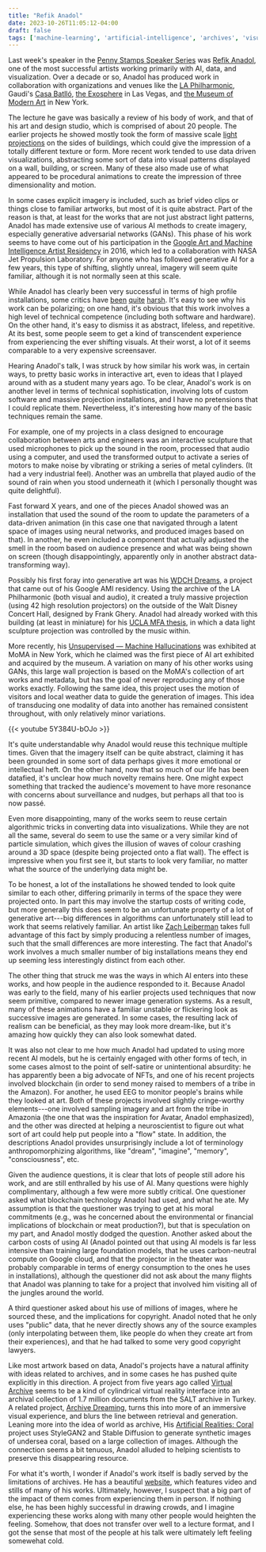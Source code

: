 ```yaml
---
title: "Refik Anadol"
date: 2023-10-26T11:05:12-04:00
draft: false
tags: ['machine-learning', 'artificial-intelligence', 'archives', 'visualization', 'memory', 'art', 'refik-anadol', 'zach-leiberman']
---
```


Last week's speaker in the [Penny Stamps Speaker Series](https://stamps.umich.edu/penny-stamps-speaker-series) was [Refik Anadol](https://en.wikipedia.org/wiki/Refik_Anadol), one of the most successful artists working primarily with AI, data, and visualization. Over a decade or so, Anadol has produced work in collaboration with organizations and venues like the [LA Philharmonic](https://refikanadol.com/works/visions-of-america-ameriques/), Gaudi's [Casa Batlló](https://refikanadol.com/works/living-architecture-casa-batllo/), [the Exosphere](https://refikanadol.com/works/machine-hallucinations-sphere/) in Las Vegas, and [the Museum of Modern Art](https://refikanadol.com/works/unsupervised/) in New York.

The lecture he gave was basically a review of his body of work, and that of his art and design studio, which is comprised of about 20 people. The earlier projects he showed mostly took the form of massive scale [light projections](https://refikanadol.com/works/quadrature/) on the sides of buildings, which could give the impression of a totally different texture or form. More recent work tended to use data driven visualizations, abstracting some sort of data into visual patterns displayed on a wall, building, or screen. Many of these also made use of what appeared to be procedural animations to create the impression of three dimensionality and motion.

In some cases explicit imagery is included, such as brief video clips or things close to familiar artworks, but most of it is quite abstract. Part of the reason is that, at least for the works that are not just abstract light patterns, Anadol has made extensive use of various AI methods to create imagery, especially generative adversarial networks (GANs). This phase of his work seems to have come out of his participation in the [Google Art and Machine Intelligence Artist Residency](https://ami.withgoogle.com/) in 2016, which led to a collaboration with NASA Jet Propulsion Laboratory. For anyone who has followed generative AI for a few years, this type of shifting, slightly unreal, imagery will seem quite familiar, although it is not normally seen at this scale.

While Anadol has clearly been very successful in terms of high profile installations, some critics have [been](https://www.vulture.com/article/jerry-saltz-moma-refik-anadol-unsupervised.html) [quite](https://www.e-flux.com/criticism/527236/refik-anadol-s-unsupervised) [harsh](https://www.nytimes.com/2022/12/15/arts/design/refik-anadol-unsupervised-moma-review.html). It's easy to see why his work can be polarizing; on one hand, it's obvious that this work involves a high level of technical competence (including both software and hardware). On the other hand, it's easy to dismiss it as abstract, lifeless, and repetitive. At its best, some people seem to get a kind of transcendent experience from experiencing the ever shifting visuals. At their worst, a lot of it seems comparable to a very expensive screensaver.

Hearing Anadol's talk, I was struck by how similar his work was, in certain ways, to pretty basic works in interactive art, even to ideas that I played around with as a student many years ago. To be clear, Anadol's work is on another level in terms of technical sophistication, involving lots of custom software and massive projection installations, and I have no pretensions that I could replicate them. Nevertheless, it's interesting how many of the basic techniques remain the same.

For example, one of my projects in a class designed to encourage collaboration between arts and engineers was an interactive sculpture that used microphones to pick up the sound in the room, processed that audio using a computer, and used the transformed output to activate a series of motors to make noise by vibrating or striking a series of metal cylinders. (It had a very industrial feel). Another was an umbrella that played audio of the sound of rain when you stood underneath it (which I personally thought was quite delightful).

Fast forward X years, and one of the pieces Anadol showed was an installation that used the sound of the room to update the parameters of a data-driven animation (in this case one that navigated through a latent space of images using neural networks, and produced images based on that). In another, he even included a component that actually adjusted the smell in the room based on audience presence and what was being shown on screen (though disappointingly, apparently only in another abstract data-transforming way).

Possibly his first foray into generative art was his [WDCH Dreams](https://www.laphil.com/visit/when-youre-here/wdchdreams), a project that came out of his Google AMI residency. Using the archive of the LA Philharmonic (both visual and audio), it created a truly massive projection (using 42 high resolution projectors) on the outside of the Walt Disney Concert Hall, designed by Frank Ghery. Anadol had already worked with this building (at least in miniature) for his [UCLA MFA thesis](https://refikanadol.com/works/ethereal-architecture-as-a-canvas-light-as-a-material/), in which a data light sculpture projection was controlled by the music within.

More recently, his [Unsupervised — Machine Hallucinations](https://refikanadol.com/works/unsupervised/) was exhibited at MoMA in New York, which he claimed was the first piece of AI art exhibited and acquired by the museum. A variation on many of his other works using GANs, this large wall projection is based on the MoMA's collection of art works and metadata, but has the goal of never reproducing any of those works exactly. Following the same idea, this project uses the motion of visitors and local weather data to guide the generation of images. This idea of transducing one modality of data into another has remained consistent throughout, with only relatively minor variations.

{{< youtube 5Y384U-bOJo >}}

It's quite understandable why Anadol would reuse this technique multiple times. Given that the imagery itself can be quite abstract, claiming it has been grounded in some sort of data perhaps gives it more emotional or intellectual heft. On the other hand, now that so much of our life has been datafied, it's unclear how much novelty remains here. One might expect something that tracked the audience's movement to have more resonance with concerns about surveillance and nudges, but perhaps all that too is now passé.

Even more disappointing, many of the works seem to reuse certain algorithmic tricks in converting data into visualizations. While they are not all the same, several do seem to use the same or a very similar kind of particle simulation, which gives the illusion of waves of colour crashing around a 3D space (despite being projected onto a flat wall). The effect is impressive when you first see it, but starts to look very familiar, no matter what the source of the underlying data might be.

To be honest, a lot of the installations he showed tended to look quite similar to each other, differing primarily in terms of the space they were projected onto. In part this may involve the startup costs of writing code, but more generally this does seem to be an unfortunate property of a lot of generative art---big differences in algorithms can unfortunately still lead to work that seems relatively familiar. An artist like [Zach Leiberman](https://www.instagram.com/zach.lieberman/) takes full advantage of this fact by simply producing a relentless number of images, such that the small differences are more interesting. The fact that Anadol's work involves a much smaller number of big installations means they end up seeming less interestingly distinct from each other.

The other thing that struck me was the ways in which AI enters into these works, and how people in the audience responded to it. Because Anadol was early to the field, many of his earlier projects used techniques that now seem primitive, compared to newer image generation systems. As a result, many of these animations have a familiar unstable or flickering look as successive images are generated. In some cases, the resulting lack of realism can be beneficial, as they may look more dream-like, but it's amazing how quickly they can also look somewhat dated. 

It was also not clear to me how much Anadol had updated to using more recent AI models, but he is certainly engaged with other forms of tech, in some cases almost to the point of self-satire or unintentional absurdity: he has apparently been a big advocate of NFTs, and one of his recent projects involved blockchain (in order to send money raised to members of a tribe in the Amazon). For another, he used EEG to monitor people's brains while they looked at art. Both of these projects involved slightly cringe-worthy elements---one involved sampling imagery and art from the tribe in Amazonia (the one that was the inspiration for Avatar, Anadol emphasized), and the other was directed at helping a neuroscientist to figure out what sort of art could help put people into a "flow" state. In addition, the descriptions Anadol provides unsurprisingly include a lot of terminology anthropomorphizing algorithms, like "dream", "imagine", "memory", "consciousness", etc.

Given the audience questions, it is clear that lots of people still adore his work, and are still enthralled by his use of AI. Many questions were highly complimentary, although a few were more subtly critical. One questioner asked what blockchain technology Anadol had used, and what he ate. My assumption is that the questioner was trying to get at his moral commitments (e.g., was he concerned about the environmental or financial implications of blockchain or meat production?), but that is speculation on my part, and Anadol mostly dodged the question. Another asked about the carbon costs of using AI (Anadol pointed out that using AI models is far less intensive than training large foundation models, that he uses carbon-neutral compute on Google cloud, and that the projector in the theater was probably comparable in terms of energy consumption to the ones he uses in installations), although the questioner did not ask about the many flights that Anadol was planning to take for a project that involved him visiting all of the jungles around the world.

A third questioner asked about his use of millions of images, where he sourced these, and the implications for copyright. Anadol noted that he only uses "public" data, that he never directly shows any of the source examples (only interpolating between them, like people do when they create art from their experiences), and that he had talked to some very good copyright lawyers.

Like most artwork based on data, Anadol's projects have a natural affinity with ideas related to archives, and in some cases he has pushed quite explicitly in this direction. A project from five years ago called [Virtual Archive](https://refikanadol.com/works/virtual-archive/) seems to be a kind of cylindrical virtual reality interface into an archival collection of 1.7 million documents from the SALT archive in Turkey. A related project, [Archive Dreaming](https://refikanadol.com/works/archive-dreaming/), turns this into more of an immersive visual experience, and blurs the line between retrieval and generation. Leaning more into the idea of world as archive, His [Artificial Realities: Coral](https://refikanadol.com/works/artificial-realities-coral/) project uses StyleGAN2 and Stable Diffusion to generate synthetic images of undersea coral, based on a large collection of images. Although the connection seems a bit tenuous, Anadol alluded to helping scientists to preserve this disappearing resource.

For what it's worth, I wonder if Anadol's work itself is badly served by the limitations of archives. He has a beautiful [website](https://refikanadol.com/), which features video and stills of many of his works. Ultimately, however, I suspect that a big part of the impact of them comes from experiencing them in person. If nothing else, he has been highly successful in drawing crowds, and I imagine experiencing these works along with many other people would heighten the feeling. Somehow, that does not transfer over well to a lecture format, and I got the sense that most of the people at his talk were ultimately left feeling somewehat cold.